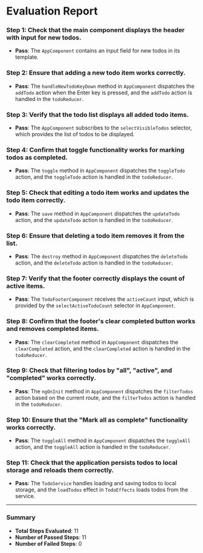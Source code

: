 # Evaluation Report

### Step 1: Check that the main component displays the header with input for new todos.
- **Pass**: The `AppComponent` contains an input field for new todos in its template.

### Step 2: Ensure that adding a new todo item works correctly.
- **Pass**: The `handleNewTodoKeyDown` method in `AppComponent` dispatches the `addTodo` action when the Enter key is pressed, and the `addTodo` action is handled in the `todoReducer`.

### Step 3: Verify that the todo list displays all added todo items.
- **Pass**: The `AppComponent` subscribes to the `selectVisibleTodos` selector, which provides the list of todos to be displayed.

### Step 4: Confirm that toggle functionality works for marking todos as completed.
- **Pass**: The `toggle` method in `AppComponent` dispatches the `toggleTodo` action, and the `toggleTodo` action is handled in the `todoReducer`.

### Step 5: Check that editing a todo item works and updates the todo item correctly.
- **Pass**: The `save` method in `AppComponent` dispatches the `updateTodo` action, and the `updateTodo` action is handled in the `todoReducer`.

### Step 6: Ensure that deleting a todo item removes it from the list.
- **Pass**: The `destroy` method in `AppComponent` dispatches the `deleteTodo` action, and the `deleteTodo` action is handled in the `todoReducer`.

### Step 7: Verify that the footer correctly displays the count of active items.
- **Pass**: The `TodoFooterComponent` receives the `activeCount` input, which is provided by the `selectActiveTodoCount` selector in `AppComponent`.

### Step 8: Confirm that the footer's clear completed button works and removes completed items.
- **Pass**: The `clearCompleted` method in `AppComponent` dispatches the `clearCompleted` action, and the `clearCompleted` action is handled in the `todoReducer`.

### Step 9: Check that filtering todos by "all", "active", and "completed" works correctly.
- **Pass**: The `ngOnInit` method in `AppComponent` dispatches the `filterTodos` action based on the current route, and the `filterTodos` action is handled in the `todoReducer`.

### Step 10: Ensure that the "Mark all as complete" functionality works correctly.
- **Pass**: The `toggleAll` method in `AppComponent` dispatches the `toggleAll` action, and the `toggleAll` action is handled in the `todoReducer`.

### Step 11: Check that the application persists todos to local storage and reloads them correctly.
- **Pass**: The `TodoService` handles loading and saving todos to local storage, and the `loadTodos` effect in `TodoEffects` loads todos from the service.

---

### Summary
- **Total Steps Evaluated**: 11
- **Number of Passed Steps**: 11
- **Number of Failed Steps**: 0